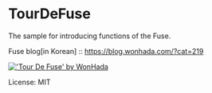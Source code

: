 # TourDeFuse
The sample for introducing functions of the Fuse.

Fuse blog[in Korean] :: https://blog.wonhada.com/?cat=219

[!['Tour De Fuse' by WonHada](https://img.youtube.com/vi/KS9qoNLytUw/0.jpg)](https://www.youtube.com/watch?v=KS9qoNLytUw)

License: MIT